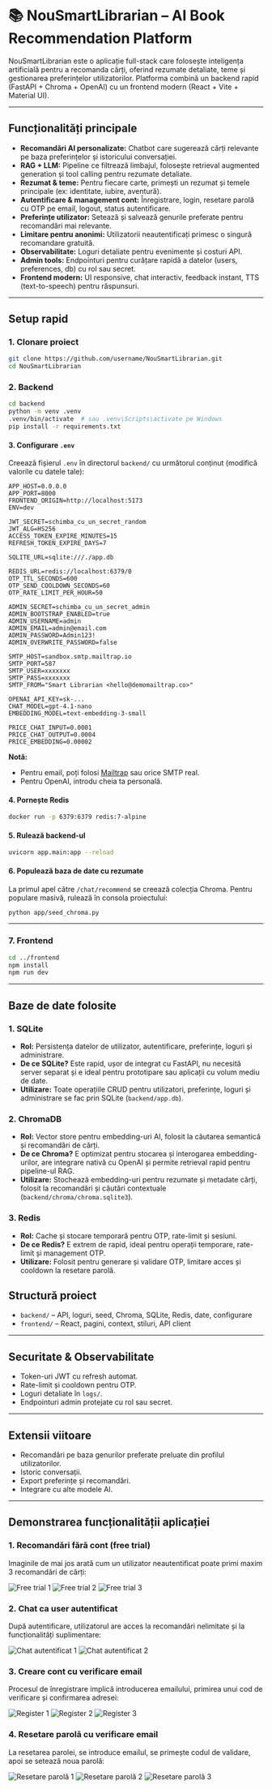 # 📚 NouSmartLibrarian – AI Book Recommendation Platform

NouSmartLibrarian este o aplicație full-stack care folosește inteligența artificială pentru a recomanda cărți, oferind rezumate detaliate, teme și gestionarea preferințelor utilizatorilor. Platforma combină un backend rapid (FastAPI + Chroma + OpenAI) cu un frontend modern (React + Vite + Material UI).

---

## Funcționalități principale

- **Recomandări AI personalizate:** Chatbot care sugerează cărți relevante pe baza preferințelor și istoricului conversației.
- **RAG + LLM:** Pipeline ce filtrează limbajul, folosește retrieval augmented generation și tool calling pentru rezumate detaliate.
- **Rezumat & teme:** Pentru fiecare carte, primești un rezumat și temele principale (ex: identitate, iubire, aventură).
- **Autentificare & management cont:** Înregistrare, login, resetare parolă cu OTP pe email, logout, status autentificare.
- **Preferințe utilizator:** Setează și salvează genurile preferate pentru recomandări mai relevante.
- **Limitare pentru anonimi:** Utilizatorii neautentificați primesc o singură recomandare gratuită.
- **Observabilitate:** Loguri detaliate pentru evenimente și costuri API.
- **Admin tools:** Endpointuri pentru curățare rapidă a datelor (users, preferences, db) cu rol sau secret.
- **Frontend modern:** UI responsive, chat interactiv, feedback instant, TTS (text-to-speech) pentru răspunsuri.

---

## Setup rapid

### 1. Clonare proiect

```sh
git clone https://github.com/username/NouSmartLibrarian.git
cd NouSmartLibrarian
```

### 2. Backend

```sh
cd backend
python -m venv .venv
.venv/bin/activate  # sau .venv\Scripts\activate pe Windows
pip install -r requirements.txt
```

#### 3. Configurare `.env`

Creează fișierul `.env` în directorul `backend/` cu următorul conținut (modifică valorile cu datele tale):

```
APP_HOST=0.0.0.0
APP_PORT=8000
FRONTEND_ORIGIN=http://localhost:5173
ENV=dev

JWT_SECRET=schimba_cu_un_secret_random
JWT_ALG=HS256
ACCESS_TOKEN_EXPIRE_MINUTES=15
REFRESH_TOKEN_EXPIRE_DAYS=7

SQLITE_URL=sqlite:///./app.db

REDIS_URL=redis://localhost:6379/0
OTP_TTL_SECONDS=600
OTP_SEND_COOLDOWN_SECONDS=60
OTP_RATE_LIMIT_PER_HOUR=50

ADMIN_SECRET=schimba_cu_un_secret_admin
ADMIN_BOOTSTRAP_ENABLED=true
ADMIN_USERNAME=admin
ADMIN_EMAIL=admin@email.com
ADMIN_PASSWORD=Admin123!
ADMIN_OVERWRITE_PASSWORD=false

SMTP_HOST=sandbox.smtp.mailtrap.io
SMTP_PORT=587
SMTP_USER=xxxxxxx
SMTP_PASS=xxxxxxx
SMTP_FROM="Smart Librarian <hello@demomailtrap.co>"

OPENAI_API_KEY=sk-...
CHAT_MODEL=gpt-4.1-nano
EMBEDDING_MODEL=text-embedding-3-small

PRICE_CHAT_INPUT=0.0001
PRICE_CHAT_OUTPUT=0.0004
PRICE_EMBEDDING=0.00002
```

**Notă:**  
- Pentru email, poți folosi [Mailtrap](https://mailtrap.io/) sau orice SMTP real.
- Pentru OpenAI, introdu cheia ta personală.

#### 4. Pornește Redis

```sh
docker run -p 6379:6379 redis:7-alpine
```

#### 5. Rulează backend-ul

```sh
uvicorn app.main:app --reload
```

#### 6. Populează baza de date cu rezumate

La primul apel către `/chat/recommend` se creează colecția Chroma. Pentru populare masivă, rulează în consola proiectului:

```sh
python app/seed_chroma.py
```

---

### 7. Frontend

```sh
cd ../frontend
npm install
npm run dev
```

---


## Baze de date folosite

### 1. SQLite
- **Rol:** Persistența datelor de utilizator, autentificare, preferințe, loguri și administrare.
- **De ce SQLite?** Este rapid, ușor de integrat cu FastAPI, nu necesită server separat și e ideal pentru prototipare sau aplicații cu volum mediu de date.
- **Utilizare:** Toate operațiile CRUD pentru utilizatori, preferințe, loguri și administrare se fac prin SQLite (`backend/app.db`).

### 2. ChromaDB
- **Rol:** Vector store pentru embedding-uri AI, folosit la căutarea semantică și recomandări de cărți.
- **De ce Chroma?** E optimizat pentru stocarea și interogarea embedding-urilor, are integrare nativă cu OpenAI și permite retrieval rapid pentru pipeline-ul RAG.
- **Utilizare:** Stochează embedding-uri pentru rezumate și metadate cărți, folosit la recomandări și căutări contextuale (`backend/chroma/chroma.sqlite3`).

### 3. Redis
- **Rol:** Cache și stocare temporară pentru OTP, rate-limit și sesiuni.
- **De ce Redis?** E extrem de rapid, ideal pentru operații temporare, rate-limit și management OTP.
- **Utilizare:** Folosit pentru generare și validare OTP, limitare acces și cooldown la resetare parolă.

## Structură proiect

- `backend/` – API, loguri, seed, Chroma, SQLite, Redis, date, configurare
- `frontend/` – React, pagini, context, stiluri, API client

---

## Securitate & Observabilitate

- Token-uri JWT cu refresh automat.
- Rate-limit și cooldown pentru OTP.
- Loguri detaliate în `logs/`.
- Endpointuri admin protejate cu rol sau secret.

---

## Extensii viitoare

- Recomandări pe baza genurilor preferate preluate din profilul utilizatorilor.
- Istoric conversații.
- Export preferințe și recomandări.
- Integrare cu alte modele AI.

---

## Demonstrarea funcționalității aplicației

### 1. Recomandări fără cont (free trial)
Imaginile de mai jos arată cum un utilizator neautentificat poate primi maxim 3 recomandări de cărți:

![Free trial 1](demo/free_trial_chat_recommendation_1.jpg)
![Free trial 2](demo/free_trial_chat_recommendation_2.jpg)
![Free trial 3](demo/free_trial_chat_recommendation_3.jpg)

### 2. Chat ca user autentificat
După autentificare, utilizatorul are acces la recomandări nelimitate și la funcționalități suplimentare:

![Chat autentificat 1](demo/auth_conversation_1.jpg)
![Chat autentificat 2](demo/auth_conversation_2.jpg)

### 3. Creare cont cu verificare email
Procesul de înregistrare implică introducerea emailului, primirea unui cod de verificare și confirmarea adresei:

![Register 1](demo/register_1.jpg)
![Register 2](demo/register_2.jpg)
![Register 3](demo/register_3.jpg)

### 4. Resetare parolă cu verificare email
La resetarea parolei, se introduce emailul, se primește codul de validare, apoi se setează noua parolă:


![Resetare parolă 1](demo/reset_password_1.jpg)
![Resetare parolă 2](demo/reset_password_2.jpg)
![Resetare parolă 3](demo/reset_password_3.jpg)
